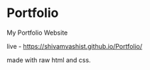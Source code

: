 # Portfolio
My Portfolio Website

live - https://shivamvashist.github.io/Portfolio/

made with raw html and css.
